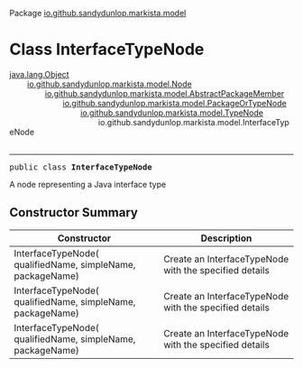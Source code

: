 Package [io.github.sandydunlop.markista.model](index.md)

# Class InterfaceTypeNode
[java.lang.Object](https://docs.oracle.com/en/java/javase/24/docs/api/java.base/java/lang/Object.html)<br/>
        [io.github.sandydunlop.markista.model.Node](Node.md)<br/>
                [io.github.sandydunlop.markista.model.AbstractPackageMember](AbstractPackageMember.md)<br/>
                        [io.github.sandydunlop.markista.model.PackageOrTypeNode](PackageOrTypeNode.md)<br/>
                                [io.github.sandydunlop.markista.model.TypeNode](TypeNode.md)<br/>
                                        io.github.sandydunlop.markista.model.InterfaceTypeNode<br/>
<br/>

----

<span style="font-family: monospace;">public class __InterfaceTypeNode__</span>

A node representing a Java interface type


## Constructor Summary

| Constructor                                                  | Description                                            |
|--------------------------------------------------------------|--------------------------------------------------------|
| InterfaceTypeNode( qualifiedName,  simpleName,  packageName) | Create an InterfaceTypeNode with the specified details |
| InterfaceTypeNode( qualifiedName,  simpleName,  packageName) | Create an InterfaceTypeNode with the specified details |
| InterfaceTypeNode( qualifiedName,  simpleName,  packageName) | Create an InterfaceTypeNode with the specified details |
